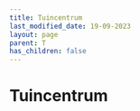 ```yaml
---
title: Tuincentrum
last_modified_date: 19-09-2023
layout: page
parent: T
has_children: false
---
```


Tuincentrum
===========

